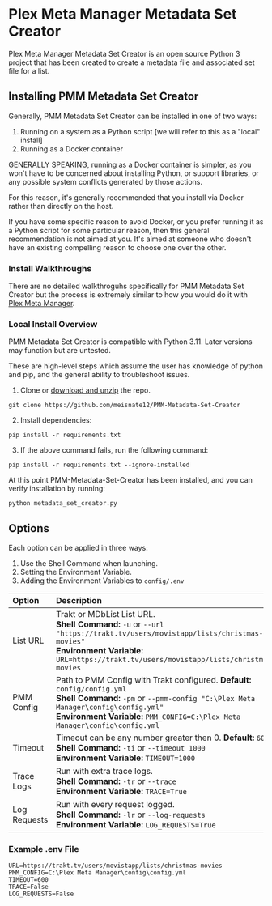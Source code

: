# Plex Meta Manager Metadata Set Creator

Plex Meta Manager Metadata Set Creator is an open source Python 3 project that has been created to create a metadata file and associated set file for a list.

## Installing PMM Metadata Set Creator

Generally, PMM Metadata Set Creator can be installed in one of two ways:

1. Running on a system as a Python script [we will refer to this as a "local" install]
2. Running as a Docker container

GENERALLY SPEAKING, running as a Docker container is simpler, as you won't have to be concerned about installing Python, or support libraries, or any possible system conflicts generated by those actions.

For this reason, it's generally recommended that you install via Docker rather than directly on the host.

If you have some specific reason to avoid Docker, or you prefer running it as a Python script for some particular reason, then this general recommendation is not aimed at you.  It's aimed at someone who doesn't have an existing compelling reason to choose one over the other.

### Install Walkthroughs

There are no detailed walkthroguhs specifically for PMM Metadata Set Creator but the process is extremely similar to how you would do it with [Plex Meta Manager](https://metamanager.wiki/en/latest/home/installation.html#install-walkthroughs).

### Local Install Overview

PMM Metadata Set Creator is compatible with Python 3.11. Later versions may function but are untested.

These are high-level steps which assume the user has knowledge of python and pip, and the general ability to troubleshoot issues. 

1. Clone or [download and unzip](https://github.com/meisnate12/PMM-Metadata-Set-Creator/archive/refs/heads/master.zip) the repo.

```shell
git clone https://github.com/meisnate12/PMM-Metadata-Set-Creator
```
2. Install dependencies:

```shell
pip install -r requirements.txt
```

3. If the above command fails, run the following command:

```shell
pip install -r requirements.txt --ignore-installed
```

At this point PMM-Metadata-Set-Creator has been installed, and you can verify installation by running:

```shell
python metadata_set_creator.py
```

## Options

Each option can be applied in three ways:

1. Use the Shell Command when launching.
2. Setting the Environment Variable.
3. Adding the Environment Variables to `config/.env` 

| Option       | Description                                                                                                                                                                                                                                        | Required |
|:-------------|:---------------------------------------------------------------------------------------------------------------------------------------------------------------------------------------------------------------------------------------------------|:--------:|
| List URL     | Trakt or MDbList List URL. <br>**Shell Command:** `-u` or `--url "https://trakt.tv/users/movistapp/lists/christmas-movies"` <br>**Environment Variable:** `URL=https://trakt.tv/users/movistapp/lists/christmas-movies`                            | &#9989;  |
| PMM Config   | Path to PMM Config with Trakt configured. **Default:** `config/config.yml`<br>**Shell Command:** `-pm` or `--pmm-config "C:\Plex Meta Manager\config\config.yml"`<br>**Environment Variable:** `PMM_CONFIG=C:\Plex Meta Manager\config\config.yml` | &#10060; |
| Timeout      | Timeout can be any number greater then 0. **Default:** `600`<br>**Shell Command:** `-ti` or `--timeout 1000`<br>**Environment Variable:** `TIMEOUT=1000`                                                                                           | &#10060; |
| Trace Logs   | Run with extra trace logs.<br>**Shell Command:** `-tr` or `--trace`<br>**Environment Variable:** `TRACE=True`                                                                                                                                      | &#10060; |
| Log Requests | Run with every request logged.<br>**Shell Command:** `-lr` or `--log-requests`<br>**Environment Variable:** `LOG_REQUESTS=True`                                                                                                                    | &#10060; |

### Example .env File
```
URL=https://trakt.tv/users/movistapp/lists/christmas-movies
PMM_CONFIG=C:\Plex Meta Manager\config\config.yml
TIMEOUT=600
TRACE=False
LOG_REQUESTS=False
```